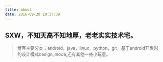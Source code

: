 ```yaml
---
title: about
date: 2016-09-20 10:37:39
---
```

## SXW，不知天高不知地厚，老老实实技术宅。
> 博客主要分类：android，java，linux，python，git，基于android开发时的设计模式design_mode,还有其他一些小玩意。